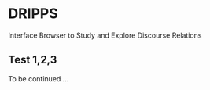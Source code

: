 # DRIPPS
Interface Browser to Study and Explore Discourse Relations

## Test 1,2,3

To be continued ...
